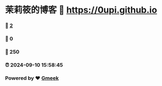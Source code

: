 # 茉莉筱的博客 :link: https://0upi.github.io 
### :page_facing_up: [2](https://0upi.github.io/tag.html) 
### :speech_balloon: 0 
### :hibiscus: 250 
### :alarm_clock: 2024-09-10 15:58:45 
### Powered by :heart: [Gmeek](https://github.com/Meekdai/Gmeek)
